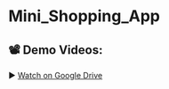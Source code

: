 # Mini_Shopping_App


## 📽️ Demo Videos:

▶️ [Watch on Google Drive](https://drive.google.com/file/d/1X0h3SYDo-Ksucn6seEwpKskFS9Ls04oE/view?usp=sharing)